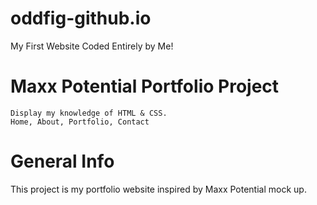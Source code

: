 # oddfig-github.io
My First Website Coded Entirely by Me!

# Maxx Potential Portfolio Project
    Display my knowledge of HTML & CSS.
    Home, About, Portfolio, Contact
    

# General Info
This project is my portfolio website inspired by Maxx Potential mock up. 


